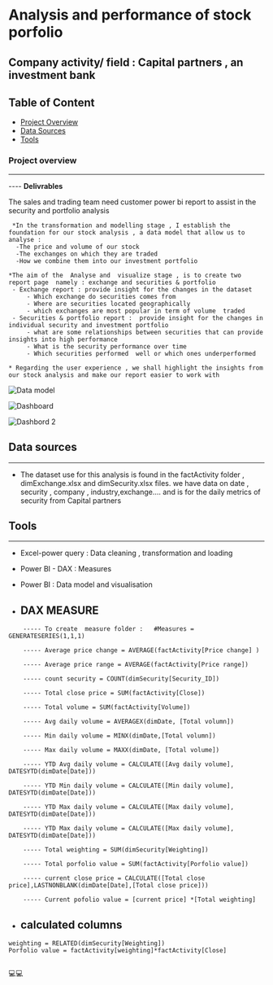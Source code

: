 
# Analysis and performance of  stock  porfolio

## Company activity/ field : Capital partners , an investment bank

## Table of Content
-  [Project Overview](#project-overview)
-  [Data Sources](#data-sources)
-  [Tools](#tools)

    
### Project overview
--- 
---- **Delivrables**

The sales and trading team need  customer power bi report to assist in the security and portfolio analysis

     *In the transformation and modelling stage , I establish the foundation for our stock analysis , a data model that allow us to analyse :
      -The price and volume of our stock
      -The exchanges on which they are traded
      -How we combine them into our investment portfolio

    *The aim of the  Analyse and  visualize stage , is to create two report page  namely : exchange and securities & portfolio
     - Exchange report : provide insight for the changes in the dataset
		 - Which exchange do securities comes from
		 - Where are securities located geographically
		 - which exchanges are most popular in term of volume  traded
     - Securities & portfolio report :  provide insight for the changes in individual security and investment portfolio
		 - what are some relationships between securities that can provide insights into high performance 
		 - What is the security performance over time
		 - Which securities performed  well or which ones underperformed

    * Regarding the user experience , we shall highlight the insights from our stock analysis and make our report easier to work with

![Data model](https://github.com/user-attachments/assets/0871e6db-10f0-410e-96ea-957129208e69)

![Dashboard](https://github.com/user-attachments/assets/91e9c950-2c17-4cbe-ba44-002ca861fa15)

![Dashbord 2](https://github.com/user-attachments/assets/ab1b2f92-228d-4b07-b8e4-a556c32a6a53)


 ## Data sources 
 ---
 
* The dataset use for this analysis is found in the factActivity folder , dimExchange.xlsx and dimSecurity.xlsx files. we have data on date , security , company , industry,exchange.... and is for  the daily metrics of security from  Capital partners

## Tools
---

  - Excel-power query : Data cleaning , transformation and loading
  - Power BI - DAX : Measures
  - Power BI : Data model and visualisation
    

- ## DAX MEASURE
 
```
	----- To create  measure folder :   #Measures = GENERATESERIES(1,1,1)

	----- Average price change = AVERAGE(factActivity[Price change] )

	----- Average price range = AVERAGE(factActivity[Price range])

	----- count security = COUNT(dimSecurity[Security_ID]) 

	----- Total close price = SUM(factActivity[Close])

	----- Total volume = SUM(factActivity[Volume]) 

	----- Avg daily volume = AVERAGEX(dimDate, [Total volumn])

	----- Min daily volume = MINX(dimDate,[Total volumn])

	----- Max daily volume = MAXX(dimDate, [Total volume])

	----- YTD Avg daily volume = CALCULATE([Avg daily volume], DATESYTD(dimDate[Date])) 

	----- YTD Min daily volume = CALCULATE([Min daily volume], DATESYTD(dimDate[Date])) 

	----- YTD Max daily volume = CALCULATE([Max daily volume], DATESYTD(dimDate[Date])) 

	----- YTD Max daily volume = CALCULATE([Max daily volume], DATESYTD(dimDate[Date])) 

	----- Total weighting = SUM(dimSecurity[Weighting])

	----- Total porfolio value = SUM(factActivity[Porfolio value])

	----- current close price = CALCULATE([Total close price],LASTNONBLANK(dimDate[Date],[Total close price]))

	----- Current pofolio value = [current price] *[Total weighting]
```

- ## calculated columns
```
weighting = RELATED(dimSecurity[Weighting])
Porfolio value = factActivity[weighting]*factActivity[Close] 
        
```

💻💻  

